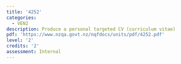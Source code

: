 ```yaml
---
title: '4252'
categories:
  - VEN2
description: Produce a personal targeted CV (curriculum vitae)
pdf: 'https://www.nzqa.govt.nz/nqfdocs/units/pdf/4252.pdf'
level: '2'
credits: '2'
assessment: Internal
---
```


